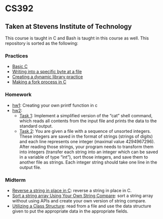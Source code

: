 # CS392
## Taken at Stevens Institute of Technology
This course is taught in C and Bash is taught in this course as well. This repository is sorted as the following:
### Practices 
  - [Basic C](practices/practice2.c)
  - [Writing into a specific byte at a file](practices/task3.c)
  - [Creating a dynamic library practice](practices/cs392_sum)
  - [Making a fork process in C](practices/cs392_fork)
### Homework
  - [hw1](hw/hw1): Creating your own printf function in c
  - [hw2](hw/hw2): 
    - [Task 1](hw/hw2/cat.c): Implement a simplified version of the “cat” shell command, which reads all contents from the input file and prints the data to the standard output. 
    - [Task 2](hw/hw2/sort.c): You are given a file with a sequence of unsorted integers. These integers are saved in the format of strings (strings of digits) and each line represents one integer (maximal value 4294967296). After reading those strings, your program needs to transform them into integers (transfer each string into an integer which can be saved in a variable of type “int”), sort those integers, and save them to another file as strings. Each integer string should take one line in the output file. 
### Midterm
- [Reverse a string in place in C](midterm/task1.c): reverse a string in place in C.
- [Sort a string array Using Your Own String Compare](midterm/task2.c): sort a string array without using APIs and create your own version of string compare. 
- [Utilizing a Class Structure](midterm/task3.c): read from a file and use the data structure given to put the appropriate data in the appropriate fields. 

